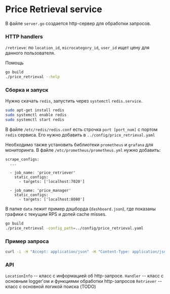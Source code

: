# Price Retrieval service

В файле `server.go` создается http-сервер для обработки запросов.

### HTTP handlers
`/retrieve`:
по `location_id`, `microcategory_id`, `user_id` ищет цену для данного пользователя.

Помощь

```bash
go build
./price_retrieval --help
```

### Сборка и запуск
Нужно скачать `redis`, запустить через `systemctl` `redis.service`.

```bash
sudo apt-get install redis
sudo systemctl enable redis
sudo systemctl start redis
```

В файле `/etc/redis/redis.conf` есть строчка `port [port_num]` с портом `redis` сервиса. Его нужно добавить в `../config/price_retrieval.yaml`

Необходимо также установить библиотеки `prometheus` и `grafana` для мониторинга. В файле `/etc/prometheus/prometheus.yml` нужно добавить:
```
scrape_configs:
  ...

  - job_name: 'price_retriever'
    static_configs:
      - targets: ['localhost:7020']

  - job_name: 'price_manager'
    static_configs:
      - targets: ['localhost:8080']
```

В папке `data` лежит пример дэшборда (`dashboard.json`), где показаны графики с текущим RPS и долей cache misses.

```bash
go build
./price_retrieval -config_path=../config/price_retrieval.yaml
```

### Пример запроса
```bash
curl -i -H "Accept: application/json" -H "Content-Type: application/json" -X GET 'http://localhost:7020/retrieve?location_id=1&microcategory_id=1&user_id=1'
```

### API

`LocationInfo` -- класс с информацией об http-запросе.
`Handler` -- класс с основным logger'ом и функциями обработки http-запросов
`Retriever` -- класс с основной логикой поиска (TODO)

